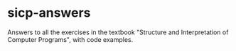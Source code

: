 # sicp-answers
Answers to all the exercises in the textbook "Structure and Interpretation of Computer Programs", with code examples.
